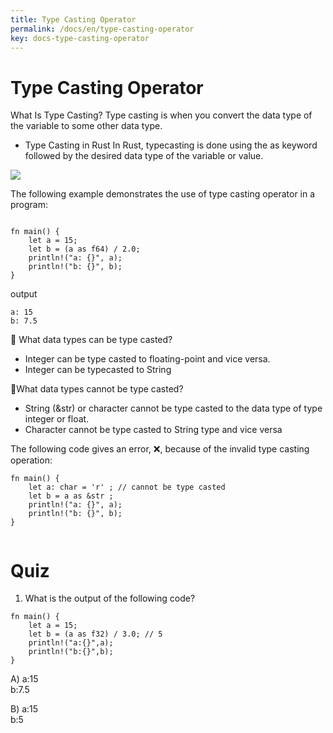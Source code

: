 ```yaml
---
title: Type Casting Operator
permalink: /docs/en/type-casting-operator
key: docs-type-casting-operator
---
```



# Type Casting Operator

What Is Type Casting?
Type casting is when you convert the data type of the variable to some other data type.

- Type Casting in Rust
In Rust, typecasting is done using the as keyword followed by the desired data type of the variable or value.

![](https://raw.githubusercontent.com/sangam14/RustLabs/master/img/type-casting.png)

The following example demonstrates the use of type casting operator in a program:
```

fn main() {
    let a = 15;
    let b = (a as f64) / 2.0; 
    println!("a: {}", a);
    println!("b: {}", b);
}

```
output 
```
a: 15
b: 7.5

```
📝 What data types can be type casted?
  - Integer can be type casted to floating-point and vice versa.
  - Integer can be typecasted to String
 
 📝What data types cannot be type casted?
   - String (&str) or character cannot be type casted to the data type of type integer or float.
   - Character cannot be type casted to String type and vice versa
   
The following code gives an error, ❌, because of the invalid type casting operation:

```
fn main() {
    let a: char = 'r' ; // cannot be type casted
    let b = a as &str ; 
    println!("a: {}", a);
    println!("b: {}", b);
}


```

# Quiz 

1. What is the output of the following code?

```
fn main() {
    let a = 15;
    let b = (a as f32) / 3.0; // 5
    println!("a:{}",a);
    println!("b:{}",b);
}

```

A) a:15 <br>
   b:7.5 <br>
   
   
B) a:15 <br>
   b:5 <br>




